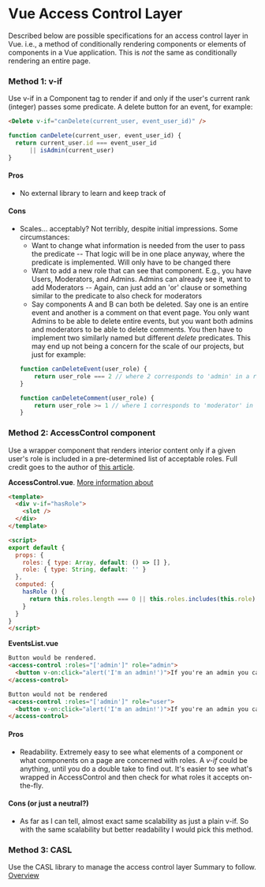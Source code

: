 # Vue Access Control Layer
Described below are possible specifications for an access control layer in Vue. i.e., a method of conditionally rendering components or elements of components in a Vue application. This is *not* the same as conditionally rendering an entire page.


### Method 1: v-if
Use v-if in a Component tag to render if and only if the user's current rank (integer) passes some predicate. A delete button for an event, for example:

```html
<Delete v-if="canDelete(current_user, event_user_id)" />
```

```javascript
function canDelete(current_user, event_user_id) {
  return current_user.id === event_user_id
      || isAdmin(current_user)
}
```

#### Pros
  - No external library to learn and keep track of

#### Cons
  - Scales... acceptably? Not terribly, despite initial impressions. Some circumstances:
    -  Want to change what information is needed from the user to pass the predicate
    -- That logic will be in one place anyway, where the predicate is implemented. Will only have to be changed there
    - Want to add a new role that can see that component. E.g., you have Users, Moderators, and Admins. Admins can already see it, want to add Moderators
    -- Again, can just add an 'or' clause or something similar to the predicate to also check for moderators
    - Say components A and B can both be deleted. Say one is an entire event and another is a comment on that event page. You only want Admins to be able to delete entire events, but you want both admins and moderators to be able to delete comments. You then have to implement two similarly named but different *delete* predicates. This may end up not being a concern for the scale of our projects, but just for example:
    ```javascript
    function canDeleteEvent(user_role) {
        return user_role === 2 // where 2 corresponds to 'admin' in a role table
    }

    function canDeleteComment(user_role) {
        return user_role >= 1 // where 1 corresponds to 'moderator' in the same table, and 2 is again 'admin'
    }
    ```





### Method 2: AccessControl component

Use a wrapper component that renders interior content only if a given user's role is included in a pre-determined list of acceptable roles. Full credit goes to the author of [this article](https://dev.to/umarov/easy-access-control-in-your-vue-apps-hhp).

**AccessControl.vue**. [More information about <slot />](https://developer.mozilla.org/en-US/docs/Web/HTML/Element/slot)
```html
<template>
  <div v-if="hasRole">
    <slot />
  </div>
</template>

<script>
export default {
  props: {
    roles: { type: Array, default: () => [] },
    role: { type: String, default: '' }
  },
  computed: {
    hasRole () {
      return this.roles.length === 0 || this.roles.includes(this.role)
    }
  }
}
</script>
```

**EventsList.vue**
```html
Button would be rendered.
<access-control :roles="['admin']" role="admin">
  <button v-on:click="alert('I'm an admin!')">If you're an admin you can see me<button/>
</access-control>

Button would not be rendered
<access-control :roles="['admin']" role="user">
  <button v-on:click="alert('I'm an admin!')">If you're an admin you can see me<button/>
</access-control>
```

#### Pros
  - Readability. Extremely easy to see what elements of a component or what components on a page are concerned with roles. A *v-if* could be anything, until you do a double take to find out. It's easier to see what's wrapped in AccessControl and then check for what roles it accepts on-the-fly.

#### Cons (or just a neutral?)
  - As far as I can tell, almost exact same scalability as just a plain v-if. So with the same scalability but better readability I would pick this method.

### Method 3: CASL

Use the CASL library to manage the access control layer
Summary to follow. [Overview](https://scotch.io/tutorials/managing-user-permissions-in-vue-using-casl)
